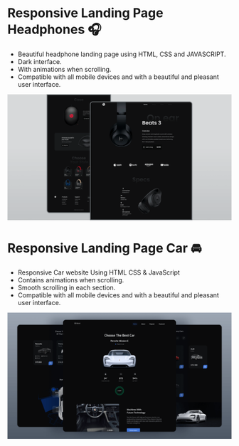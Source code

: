 # Responsive Landing Page Headphones 🎧

- Beautiful headphone landing page using HTML, CSS and JAVASCRIPT.
- Dark interface.
- With animations when scrolling.
- Compatible with all mobile devices and with a beautiful and pleasant user interface.

![preview img](/Headphones-Website/assets/img/screen.png)


# Responsive Landing Page Car 🚘

- Responsive Car website Using HTML CSS & JavaScript
- Contains animations when scrolling.
- Smooth scrolling in each section.
- Compatible with all mobile devices and with a beautiful and pleasant user interface.

![preview img](/Cars-Website/assets/img/capture-cars.png)
